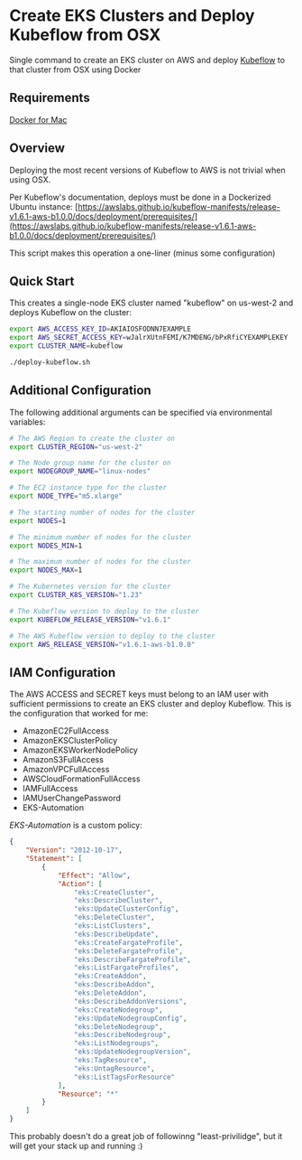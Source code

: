 # Create EKS Clusters and Deploy Kubeflow from OSX

Single command to create an EKS cluster on AWS and deploy [Kubeflow](https://awslabs.github.io/kubeflow-manifests/release-v1.6.1-aws-b1.0.0/) to that cluster from OSX using Docker

## Requirements

[Docker for Mac](https://docs.docker.com/desktop/install/mac-install/)

## Overview

Deploying the most recent versions of Kubeflow to AWS is not trivial when using OSX.

Per Kubeflow's documentation, deploys must be done in a Dockerized Ubuntu instance: [https://awslabs.github.io/kubeflow-manifests/release-v1.6.1-aws-b1.0.0/docs/deployment/prerequisites/](https://awslabs.github.io/kubeflow-manifests/release-v1.6.1-aws-b1.0.0/docs/deployment/prerequisites/)

This script makes this operation a one-liner (minus some configuration)

## Quick Start

This creates a single-node EKS cluster named "kubeflow" on us-west-2 and deploys Kubeflow on the cluster:

```sh
export AWS_ACCESS_KEY_ID=AKIAIOSFODNN7EXAMPLE
export AWS_SECRET_ACCESS_KEY=wJalrXUtnFEMI/K7MDENG/bPxRfiCYEXAMPLEKEY
export CLUSTER_NAME=kubeflow

./deploy-kubeflow.sh
```

## Additional Configuration

The following additional arguments can be specified via environmental variables:

```sh
# The AWS Region to create the cluster on
export CLUSTER_REGION="us-west-2"
```

```sh
# The Node group name for the cluster on
export NODEGROUP_NAME="linux-nodes"
```

```sh
# The EC2 instance type for the cluster
export NODE_TYPE="m5.xlarge"
```

```sh
# The starting number of nodes for the cluster
export NODES=1
```

```sh
# The minimum number of nodes for the cluster
export NODES_MIN=1
```

```sh
# The maximum number of nodes for the cluster
export NODES_MAX=1
```

```sh
# The Kubernetes version for the cluster
export CLUSTER_K8S_VERSION="1.23"
```

```sh
# The Kubeflow version to deploy to the cluster
export KUBEFLOW_RELEASE_VERSION="v1.6.1"
```

```sh
# The AWS Kubeflow version to deploy to the cluster
export AWS_RELEASE_VERSION="v1.6.1-aws-b1.0.0"
```

## IAM Configuration

The AWS ACCESS and SECRET keys must belong to an IAM user with sufficient permissions to create an EKS cluster and deploy Kubeflow. This is the configuration that worked for me:

- AmazonEC2FullAccess
- AmazonEKSClusterPolicy
- AmazonEKSWorkerNodePolicy
- AmazonS3FullAccess
- AmazonVPCFullAccess
- AWSCloudFormationFullAccess
- IAMFullAccess
- IAMUserChangePassword
- EKS-Automation

_EKS-Automation_ is a custom policy:

```json
{
    "Version": "2012-10-17",
    "Statement": [
        {
            "Effect": "Allow",
            "Action": [
                "eks:CreateCluster",
                "eks:DescribeCluster",
                "eks:UpdateClusterConfig",
                "eks:DeleteCluster",
                "eks:ListClusters",
                "eks:DescribeUpdate",
                "eks:CreateFargateProfile",
                "eks:DeleteFargateProfile",
                "eks:DescribeFargateProfile",
                "eks:ListFargateProfiles",
                "eks:CreateAddon",
                "eks:DescribeAddon",
                "eks:DeleteAddon",
                "eks:DescribeAddonVersions",
                "eks:CreateNodegroup",
                "eks:UpdateNodegroupConfig",
                "eks:DeleteNodegroup",
                "eks:DescribeNodegroup",
                "eks:ListNodegroups",
                "eks:UpdateNodegroupVersion",
                "eks:TagResource",
                "eks:UntagResource",
                "eks:ListTagsForResource"
            ],
            "Resource": "*"
        }
    ]
}
```

This probably doesn't do a great job of followinng "least-privilidge", but it will get your stack up and running :)
